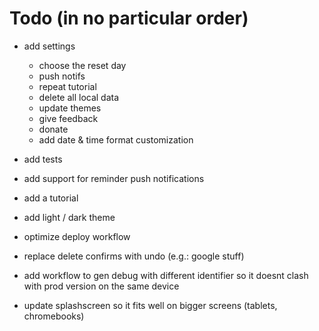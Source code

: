 # Todo (in no particular order)

- add settings

  - choose the reset day
  - push notifs
  - repeat tutorial
  - delete all local data
  - update themes
  - give feedback
  - donate
  - add date & time format customization

- add tests
- add support for reminder push notifications
- add a tutorial
- add light / dark theme
- optimize deploy workflow
- replace delete confirms with undo (e.g.: google stuff)
- add workflow to gen debug with different identifier so it doesnt clash with prod version on the same device
- update splashscreen so it fits well on bigger screens (tablets, chromebooks)
